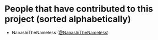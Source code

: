 # People that have contributed to this project (sorted alphabetically)

- NanashiTheNameless ([@NanashiTheNameless](<https://github.com/NanashiTheNameless>))
